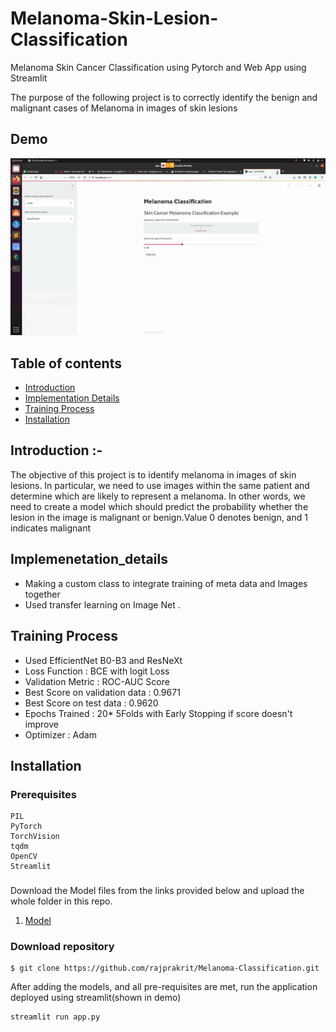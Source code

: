 # Melanoma-Skin-Lesion-Classification
Melanoma Skin Cancer Classification using Pytorch and Web App using Streamlit

The purpose of the following project is to correctly identify the benign and malignant cases of Melanoma in images of skin lesions

## Demo

[![Demo Melanoma](gifs/melanoma.gif)](https://www.youtube.com/watch?v=S-usBWWvAbA)

## Table of contents
* [Introduction](#Introduction)
* [Implementation Details](#Implementation_Details)
* [Training Process](#Training_Process)
* [Installation](#Installation)

## Introduction :-
The objective of this project is to identify melanoma in images of skin lesions. In particular, we need to use images 
within the same patient and determine which are likely to represent a melanoma. In other words, 
we need to create a model which should predict the probability whether the lesion in the image 
is malignant or benign.Value 0 denotes benign, and 1 indicates malignant

## Implemenetation_details
* Making a custom class to integrate training of meta data and Images together
* Used transfer learning on Image Net . 

## Training Process
* Used EfficientNet B0-B3 and ResNeXt 
* Loss Function : BCE with logit Loss
* Validation Metric : ROC-AUC Score
* Best Score on validation data : 0.9671
* Best Score on test data : 0.9620
* Epochs Trained : 20* 5Folds with Early Stopping if score doesn't improve
* Optimizer : Adam

## Installation
### Prerequisites

```
PIL
PyTorch
TorchVision
tqdm
OpenCV
Streamlit
```


### 
Download the Model files from the links provided below and upload the whole folder in this repo.

1. <a href="https://drive.google.com/drive/folders/1lh_j0ZSO6iwKmp9gS1f6WYv_BcsPKoNZ?usp=sharing">Model</a>


### Download repository
```
$ git clone https://github.com/rajprakrit/Melanoma-Classification.git
```

After adding the models, and all pre-requisites are met, run the application deployed using streamlit(shown in demo)
```
streamlit run app.py
```

